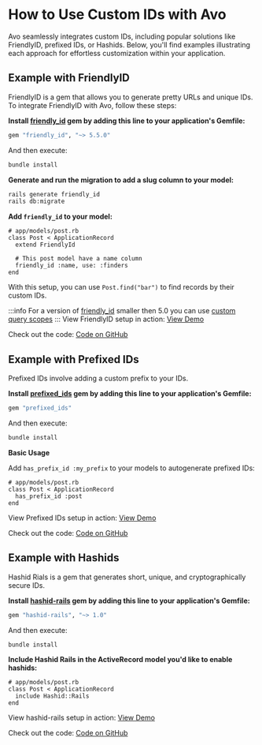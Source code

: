 # How to Use Custom IDs with Avo
Avo seamlessly integrates custom IDs, including popular solutions like FriendlyID, prefixed IDs, or Hashids. Below, you'll find examples illustrating each approach for effortless customization within your application.

## Example with FriendlyID

FriendlyID is a gem that allows you to generate pretty URLs and unique IDs. To integrate FriendlyID with Avo, follow these steps:

**Install [friendly_id](https://github.com/norman/friendly_id) gem by adding this line to your application's Gemfile:**

```ruby
gem "friendly_id", "~> 5.5.0"
```

And then execute:

```bash
bundle install
```

**Generate and run the migration to add a slug column to your model:**

```bash
rails generate friendly_id
rails db:migrate
```

**Add `friendly_id` to your model:**

```ruby{3,6}
# app/models/post.rb
class Post < ApplicationRecord
  extend FriendlyId

  # This post model have a name column
  friendly_id :name, use: :finders
end

```

With this setup, you can use `Post.find("bar")` to find records by their custom IDs.

:::info
For a version of [friendly_id](https://github.com/norman/friendly_id) smaller then 5.0 you can use [custom query scopes](/3.0/customization.md#custom-query-scopes)
:::
View FriendlyID setup in action: [View Demo](https://main.avodemo.com/avo/resources/users)

Check out the code: [Code on GitHub](https://github.com/avo-hq/main.avodemo.com/blob/main/app/models/user.rb)

## Example with Prefixed IDs

Prefixed IDs involve adding a custom prefix to your IDs.

**Install [prefixed_ids](https://github.com/excid3/prefixed_ids) gem by adding this line to your application's Gemfile:**

```ruby
gem "prefixed_ids"
```

And then execute:

```bash
bundle install
```

**Basic Usage**

Add `has_prefix_id :my_prefix` to your models to autogenerate prefixed IDs:
```ruby{3}
# app/models/post.rb
class Post < ApplicationRecord
  has_prefix_id :post
end
```

View Prefixed IDs setup in action: [View Demo](https://main.avodemo.com/avo/resources/teams)

Check out the code: [Code on GitHub](https://github.com/avo-hq/main.avodemo.com/blob/main/app/models/team.rb)

## Example with Hashids

Hashid Rials is a gem that generates short, unique, and cryptographically secure IDs.

**Install [hashid-rails](https://github.com/jcypret/hashid-rails) gem by adding this line to your application's Gemfile:**

```ruby
gem "hashid-rails", "~> 1.0"
```

And then execute:

```bash
bundle install
```


**Include Hashid Rails in the ActiveRecord model you'd like to enable hashids:**

```ruby{3}
# app/models/post.rb
class Post < ApplicationRecord
  include Hashid::Rails
end
```

View hashid-rails setup in action: [View Demo](https://main.avodemo.com/avo/resources/spouses)

Check out the code: [Code on GitHub](https://github.com/avo-hq/main.avodemo.com/blob/main/app/models/spouse.rb)
